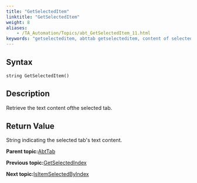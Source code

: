 ```yaml
--- 
title: "GetSelectedItem"
linktitle: "GetSelectedItem"
weight: 8
aliases: 
    - /TA_Automation/Topics/abt_GetSelectedItem_11.html
keywords: "getselecteditem, abttab getselecteditem, content of selected tab item, retrieve content of selected tab"
---
```


## Syntax

`string GetSelectedItem()`

## Description

Retrieve the text content ofthe selected tab.

## Return Value

String indicating the selected tab's text content.

**Parent topic:**[AbtTab](/TA_Automation/Topics/abt_AbtTab.html)

**Previous topic:**[GetSelectedIndex](/TA_Automation/Topics/abt_GetSelectedIndex_11.html)

**Next topic:**[IsItemSelectedByIndex](/TA_Automation/Topics/abt_IsItemSelected_11.html)

